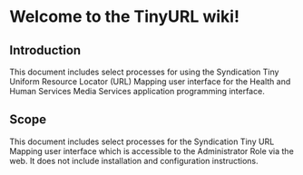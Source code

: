 
# Welcome to the TinyURL wiki! 


## Introduction

This document includes select processes for using the Syndication Tiny Uniform Resource Locator (URL) Mapping user interface for the Health and Human Services Media Services application programming interface.

## Scope

This document includes select processes for the Syndication Tiny URL Mapping user interface which is accessible to the Administrator Role via the web.  It does not include installation and configuration instructions.  

